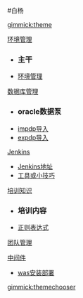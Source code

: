 #白杨

<!--
  -- Default theme
  -- (Read: http://wyp110lq.github.io/mdwiki/)
  -- [gimmick:theme](flatly) 
-->

[gimmick:theme](flatly)

[环境管理]()

  * ### 主干
  * [环境管理](yss/7environment/markdown/environment.md) 

[数据库管理]()

  * ### oracle数据泵
  * [impdp导入](yss/6oracle/markdown/impdp.md)
  * [expdp导入](yss/6oracle/markdown/expdp.md) 


[Jenkins]()

  * [Jenkins地址](yss/5jenkins/markdown/jenkins.md) 
  * [工具或小技巧](yss/1tools/tools.md)

[培训知识]()

  * ### 培训内容
  * [正则表达式](yss/8training/markdown/regular.md) 

[团队管理]()


[中间件]()
  
  * [was安装部署](yss/4was/markdown/was.md)

[gimmick:themechooser](选择皮肤)

<!-- [在线编辑](http://prose.io/#liminany/m) -->

<!--
[gimmick:Disqus](limin-mblogs)
-->
